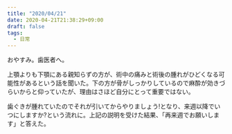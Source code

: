 ```yaml
---
title: "2020/04/21"
date: 2020-04-21T21:38:29+09:00
draft: false
tags: 
  - 日常
---
```


おやすみ。歯医者へ。

上顎よりも下顎にある親知らずの方が、術中の痛みと術後の腫れがひどくなる可能性があるという話を聞いた。下の方が骨がしっかりしているので麻酔が効きづらいからと仰っていたが、理由はさほど自分にとって重要ではない。

歯ぐきが腫れていたのでそれが引いてからやりましょう!となり、来週以降でいつにしますか?という流れに。上記の説明を受けた結果、「再来週でお願いします」と答えた。

